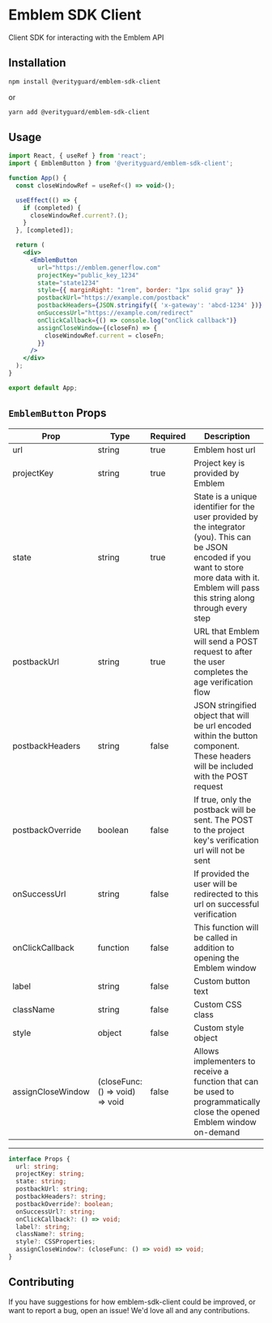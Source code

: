 # Emblem SDK Client

Client SDK for interacting with the Emblem API

## Installation

```sh
npm install @verityguard/emblem-sdk-client
```

or

```sh
yarn add @verityguard/emblem-sdk-client
```

## Usage

```jsx
import React, { useRef } from 'react';
import { EmblemButton } from '@verityguard/emblem-sdk-client';

function App() {
  const closeWindowRef = useRef<() => void>();

  useEffect(() => {
    if (completed) {
      closeWindowRef.current?.();
    }
  }, [completed]);

  return (
    <div>
      <EmblemButton
        url="https://emblem.generflow.com"
        projectKey="public_key_1234"
        state="state1234"
        style={{ marginRight: "1rem", border: "1px solid gray" }}
        postbackUrl="https://example.com/postback"
        postbackHeaders={JSON.stringify({ 'x-gateway': 'abcd-1234' })}
        onSuccessUrl="https://example.com/redirect"
        onClickCallback={() => console.log("onClick callback")}
        assignCloseWindow={(closeFn) => {
          closeWindowRef.current = closeFn;
        }}
      />
    </div>
  );
}

export default App;
```


## `EmblemButton` Props


| Prop              | Type                            | Required | Description                                                                                                                                                                                        |
| ----------------- | ------------------------------- | -------- | -------------------------------------------------------------------------------------------------------------------------------------------------------------------------------------------------- |
| url               | string                          | true     | Emblem host url                                                                                                                                                                                    |
| projectKey        | string                          | true     | Project key is provided by Emblem                                                                                                                                                                  |
| state             | string                          | true     | State is a unique identifier for the user provided by the integrator (you). This can be JSON encoded if you want to store more data with it. Emblem will pass this string along through every step |
| postbackUrl       | string                          | true     | URL that Emblem will send a POST request to after the user completes the age verification flow                                                                                                     |
| postbackHeaders   | string                          | false    | JSON stringified object that will be url encoded within the button component. These headers will be included with the POST request                                                                 |
| postbackOverride  | boolean                         | false    | If true, only the postback will be sent. The POST to the project key's verification url will not be sent                                                                                           |
| onSuccessUrl      | string                          | false    | If provided the user will be redirected to this url on successful verification                                                                                                                     |
| onClickCallback   | function                        | false    | This function will be called in addition to opening the Emblem window                                                                                                                              |
| label             | string                          | false    | Custom button text                                                                                                                                                                                 |
| className         | string                          | false    | Custom CSS class                                                                                                                                                                                   |
| style             | object                          | false    | Custom style object                                                                                                                                                                                |
| assignCloseWindow | (closeFunc: () => void) => void | false    | Allows implementers to receive a function that can be used to programmatically close the opened Emblem window on-demand                                                                            |

---

```typescript
interface Props {
  url: string;
  projectKey: string;
  state: string;
  postbackUrl: string;
  postbackHeaders?: string;
  postbackOverride?: boolean; 
  onSuccessUrl?: string;
  onClickCallback?: () => void;
  label?: string;
  className?: string;
  style?: CSSProperties;
  assignCloseWindow?: (closeFunc: () => void) => void;
}
```

## Contributing

If you have suggestions for how emblem-sdk-client could be improved, or want to report a bug, open an issue! We'd love all and any contributions.
